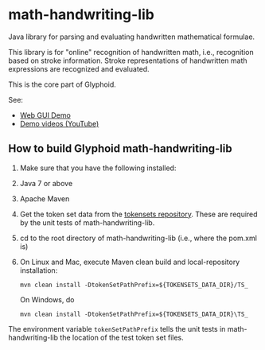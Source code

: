 # math-handwriting-lib
Java library for parsing and evaluating handwritten mathematical formulae. 

This library is for "online" recognition of handwritten math, i.e., recognition based on stroke information. Stroke representations of handwritten math expressions are recognized and evaluated. 

This is the core part of Glyphoid.

See:
* [Web GUI Demo](http://scai.io/glyphoid/)
* [Demo videos (YouTube)](https://www.youtube.com/watch?v=9LFmDcpyZ0w&list=PLcUSYoM0otQi4qCaO5uzluG8ww69kgepc)


## How to build Glyphoid math-handwriting-lib
1. Make sure that you have the following installed:
  1. Java 7 or above
  2. Apache Maven
2. Get the token set data from the [tokensets repository](https://github.com/Glyphoid/tokensets). These are required by the unit tests of math-handwriting-lib.
3. cd to the root directory of math-handwriting-lib (i.e., where the pom.xml is)
4. On Linux and Mac, execute Maven clean build and local-repository installation: 

    `mvn clean install -DtokenSetPathPrefix=${TOKENSETS_DATA_DIR}/TS_`

    On Windows, do

    `mvn clean install -DtokenSetPathPrefix=${TOKENSETS_DATA_DIR}\TS_`

The environment variable `tokenSetPathPrefix` tells the unit tests in math-handwriting-lib the location of the test token set files. 
